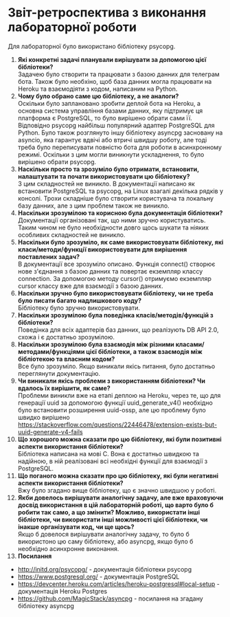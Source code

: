 # Звіт-ретроспектива з виконання лабораторної роботи   
Для лабораторної було використано бібліотеку psycopg.
1. **Які конкретні задачі планували вирішувати за допомогою цієї бібліотеки?**   
Задачею було створити та працювати з базою данних для телеграм бота. Також було необхіно, щоб база данних могла працювати на Heroku та взаємодіяти з кодом, написаним на Python.
2. **Чому було обрано саме цю бібліотеку, а не аналоги?**   
Оскільки було заплановано зробити деплой бота на Heroku, а основна система управління базами данних, яку підтримує ця платформа є PostgreSQL, то було вирішено обрати сами її. Відповідно psycopg найбільш популярний адаптер PostgreSQL для Python.
Було також розглянуто іншу бібліотеку asyncpg засновану на asyncio, яка гарантує вдвічі або втричі швидшу роботу, але тоді треба було переписувати повністю бота для роботи в асинхронному режимі. Оскільки з цим могли виникнути ускладнення, то було вирішено обрати psycopg.
3. **Наскільки просто та зрозуміло було отримати, встановити, налаштувати та почати використовувати цю бібліотеку?**   
З цим складностей не виникло. В документації написано як встановити PostgreSQL та psycopg, на Linux взагалі декілька рядків у консолі. Трохи складніше було створити користувача та локальну базу данних, але з цим проблем також не виникло.
4. **Наскільки зрозумілою та корисною була документація бібліотеки?**   
Документації організовані так, що ними зручно користуватись. Таким чином не було необхідности довго щось шукати та ніяких особливих складностей не виникло.
5. **Наскільки було зрозуміло, як саме використовувати бібліотеку, які класи/методи/функції використовувати для вирішення поставлених задач?**   
В документації все зрозуміло описано. Функція connect() створює нове з'єднання з базою данних та повертає екземпляр классу connection. За допомогою методу cursor() отримуємо екземпляр cursor классу вже для взаємодії з базою данних.
6. **Наскільки зручно було використовувати бібліотеку, чи не треба було писати багато надлишкового коду?**   
Бібліотеку було зручно використовувати.
7. **Наскільки зрозумілою була поведінка класів/методів/функцій з бібліотеки?**   
Поведінка для всіх адаптерів баз данних, що реалізують DB API 2.0, схожа і є достатньо зрозумілою.
8. **Наскільки зрозумілою була взаємодія між різними класами/методами/функціями цієї бібліотеки, а також взаємодія між бібліотекою та власним кодом?**   
Все було зрозуміло. Якщо виникали якісь питання, було достатньо переглянути документацію.
9. **Чи виникали якісь проблеми з використанням бібліотеки? Чи вдалось їх вирішити, як саме?**   
Проблеми виникли вже на етапі деплою на Heroku, через те, що для генерації uuid за допомогою функції uuid_generate_v4() необхідно було встановити розширення uuid-ossp, але цю проблему було швидко вирішено https://stackoverflow.com/questions/22446478/extension-exists-but-uuid-generate-v4-fails
10. **Що хорошого можна сказати про цю бібліотеку, які були позитивні аспекти використання бібліотеки?**   
Бібліотека написана на мові С. Вона є достатньо швидкою та надійною, в ній реалізовані всі необхідні функції для взаємодії з PostgreSQL.
11. **Що поганого можна сказати про цю бібліотеку, які були негативні аспекти використання бібліотеки?**   
Вжу було згадано вище бібліотеку, що є значно швидшою у роботі.
12. **Якби довелось вирішувати аналогічну задачу, але вже враховуючи досвід використання в цій лабораторній роботі, що варто було б робити так само, а що змінити? Можливо, використати інші бібліотеки, чи використати інші можливості цієї бібліотеки, чи інакше організувати код, чи ще щось?**   
Якщо б довелося вирішувати аналогічну задачу, то було б використоно цю саму бібліотеку, або asyncpg, якщо було б необхідно асинхронне виконання.
13. **Посилання**  
- http://initd.org/psycopg/  - документація бібліотеки psycopg
- https://www.postgresql.org/ - документація PostgreSQL
- https://devcenter.heroku.com/articles/heroku-postgresql#local-setup - документація Heroku Postgres
- https://github.com/MagicStack/asyncpg - посилання на згадану бібліотеку asyncpg
